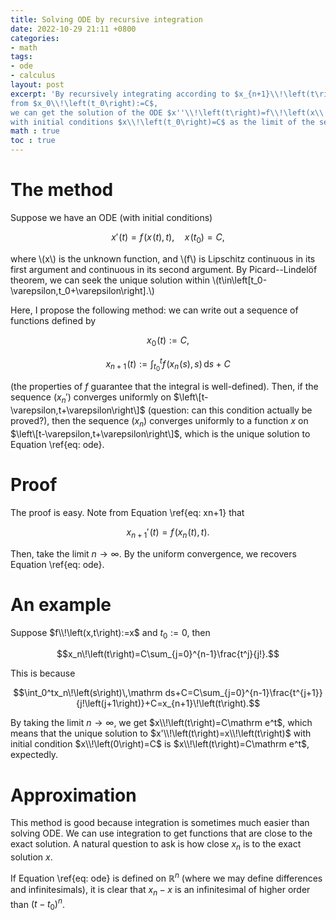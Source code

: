 ```yaml
---
title: Solving ODE by recursive integration
date: 2022-10-29 21:11 +0800
categories:
- math
tags:
- ode
- calculus
layout: post
excerpt: 'By recursively integrating according to $x_{n+1}\\!\left(t\right):=\int_{t_0}^tf\\!\left(x_n\\!\left(s\right),s\right)\,\mathrm ds+C$
from $x_0\\!\left(t_0\right):=C$,
we can get the solution of the ODE $x''\\!\left(t\right)=f\\!\left(x\\!\left(t\right),t\right)$
with initial conditions $x\\!\left(t_0\right)=C$ as the limit of the sequence of functions.'
math : true
toc : true
---
```


# The method

Suppose we have an ODE (with initial conditions)

$$
\begin{equation}
x'\!\left(t\right)=f\!\left(x\!\left(t\right),t\right),
\quad x\!\left(t_0\right)=C,
\label{eq: ode}
\end{equation}
$$

where \\(x\\) is the unknown function, and \\(f\\) is Lipschitz continuous in its first argument and continuous in its second argument.
By Picard--Lindelöf theorem, we can seek the unique solution within \\(t\in\left\[t_0-\varepsilon,t_0+\varepsilon\right\].\\)

Here, I propose the following method:
we can write out a sequence of functions defined by

$$\begin{equation}x_0\!\left(t\right):=C,\label{eq: x0}\end{equation}$$

$$\begin{equation}
x_{n+1}\!\left(t\right):=\int_{t_0}^tf\!\left(x_n\!\left(s\right),s\right)\,\mathrm ds+C
\label{eq: xn+1}
\end{equation}$$

(the properties of $f$ guarantee that the integral is well-defined).
Then, if the sequence $\left(x_n'\right)$ converges uniformly on $\left\[t-\varepsilon,t+\varepsilon\right\]$
(question: can this condition actually be proved?),
then the sequence $\left(x_n\right)$ converges uniformly to a function $x$ on $\left\[t-\varepsilon,t+\varepsilon\right\]$,
which is the unique solution to Equation \ref{eq: ode}.

# Proof

The proof is easy. Note from Equation \ref{eq: xn+1} that

$$x_{n+1}'\!\left(t\right)=f\!\left(x_n\!\left(t\right),t\right).$$

Then, take the limit $n\to\infty$. By the uniform convergence, we recovers Equation \ref{eq: ode}.

# An example

Suppose $f\\!\left(x,t\right):=x$ and $t_0:=0$, then

$$x_n\!\left(t\right)=C\sum_{j=0}^{n-1}\frac{t^j}{j!}.$$

This is because

$$\int_0^tx_n\!\left(s\right)\,\mathrm ds+C=C\sum_{j=0}^{n-1}\frac{t^{j+1}}{j!\left(j+1\right)}+C=x_{n+1}\!\left(t\right).$$

By taking the limit $n\to\infty$, we get $x\\!\left(t\right)=C\mathrm e^t$,
which means that the unique solution to $x'\\!\left(t\right)=x\\!\left(t\right)$
with initial condition $x\\!\left(0\right)=C$ is $x\\!\left(t\right)=C\mathrm e^t$,
expectedly.

# Approximation

This method is good because integration is sometimes much easier than solving ODE.
We can use integration to get functions that are close to the exact solution.
A natural question to ask is how close $x_n$ is to the exact solution $x$.

If Equation \ref{eq: ode} is defined on $\mathbb R^n$ (where we may define differences and infinitesimals),
it is clear that $x_n-x$ is an infinitesimal of higher order than $\left(t-t_0\right)^n$.
